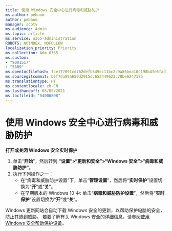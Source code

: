 ```yaml
---
title: 使用 Windows 安全中心进行病毒和威胁防护
ms.author: pebaum
author: pebaum
manager: scotv
ms.audience: Admin
ms.topic: article
ms.service: o365-administration
ROBOTS: NOINDEX, NOFOLLOW
localization_priority: Priority
ms.collection: Adm_O365
ms.custom:
- "9001517"
- "5609"
ms.openlocfilehash: fce177091cd762defb549ec11bc2c9a86bea10c198b4fe5fad17c128379f2a8a
ms.sourcegitcommit: b5f7da89a650d2915dc652449623c78be6247175
ms.translationtype: HT
ms.contentlocale: zh-CN
ms.lasthandoff: 08/05/2021
ms.locfileid: "54006808"
---
```

# <a name="use-windows-security-for-virus-and-threat-protection"></a>使用 Windows 安全中心进行病毒和威胁防护

**打开或关闭 Windows 安全实时保护**

1. 单击“**开始**”，然后转到 **“设置”>“更新和安全”>“Windows 安全”>“病毒和威胁防护”**。
2. 执行下列操作之一：
    - 在“病毒和威胁防护设置”下，单击“**管理设置**”，然后将“**实时保护**”设置切换为“**开**”或“**关**”。
    - 在早期版本的 Windows 10 中: 单击“**病毒和威胁防护设置**”，然后将“**实时保护**”设置切换为“**开**”或“**关**”。

Windows 更新网站会自动下载 Windows 安全的更新，以帮助保护电脑的安全，防止其遭到威胁。 若要了解有关 Windows 安全的详细信息，请参阅[使用 Windows 安全帮助保护设备](https://support.microsoft.com/help/17464/windows-10-help-protect-my-device-with-windows-security)。
